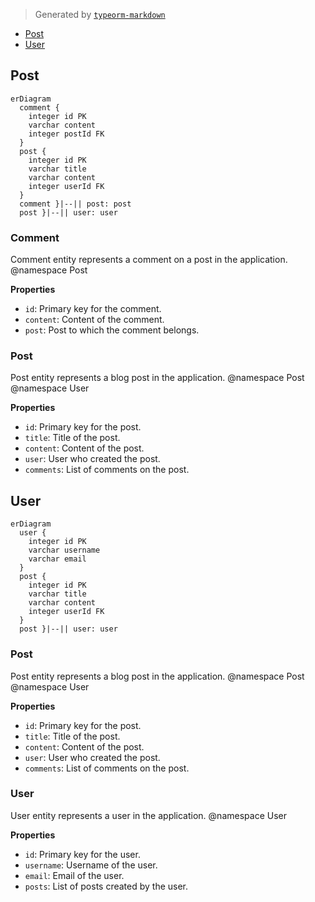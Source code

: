 > Generated by [`typeorm-markdown`](https://github.com/hermin9804/typeorm-markdown)

- [Post](#post)
- [User](#user)

## Post
```mermaid
erDiagram
  comment {
    integer id PK
    varchar content
    integer postId FK
  }
  post {
    integer id PK
    varchar title
    varchar content
    integer userId FK
  }
  comment }|--|| post: post
  post }|--|| user: user
```

### Comment
Comment entity represents a comment on a post in the application.
@namespace Post

**Properties**
  - `id`: Primary key for the comment.
  - `content`: Content of the comment.
  - `post`: Post to which the comment belongs.

### Post
Post entity represents a blog post in the application.
@namespace Post
@namespace User

**Properties**
  - `id`: Primary key for the post.
  - `title`: Title of the post.
  - `content`: Content of the post.
  - `user`: User who created the post.
  - `comments`: List of comments on the post.

## User
```mermaid
erDiagram
  user {
    integer id PK
    varchar username
    varchar email
  }
  post {
    integer id PK
    varchar title
    varchar content
    integer userId FK
  }
  post }|--|| user: user
```

### Post
Post entity represents a blog post in the application.
@namespace Post
@namespace User

**Properties**
  - `id`: Primary key for the post.
  - `title`: Title of the post.
  - `content`: Content of the post.
  - `user`: User who created the post.
  - `comments`: List of comments on the post.

### User
User entity represents a user in the application.
@namespace User

**Properties**
  - `id`: Primary key for the user.
  - `username`: Username of the user.
  - `email`: Email of the user.
  - `posts`: List of posts created by the user.

